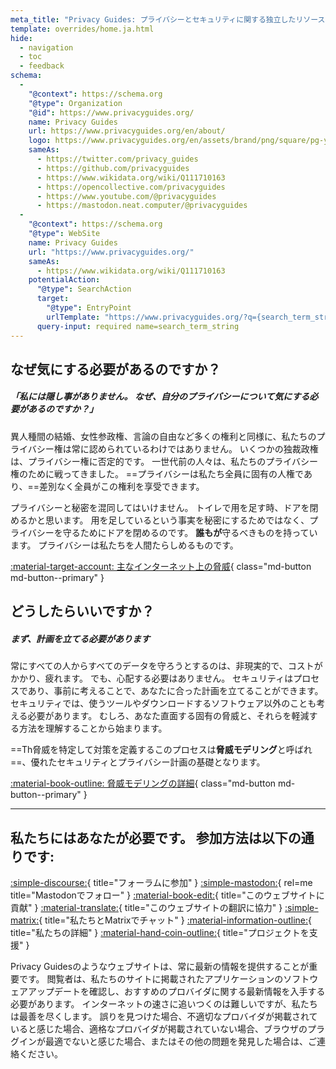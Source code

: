 ```yaml
---
meta_title: "Privacy Guides: プライバシーとセキュリティに関する独立したリソース"
template: overrides/home.ja.html
hide:
  - navigation
  - toc
  - feedback
schema:
  - 
    "@context": https://schema.org
    "@type": Organization
    "@id": https://www.privacyguides.org/
    name: Privacy Guides
    url: https://www.privacyguides.org/en/about/
    logo: https://www.privacyguides.org/en/assets/brand/png/square/pg-yellow.png
    sameAs:
      - https://twitter.com/privacy_guides
      - https://github.com/privacyguides
      - https://www.wikidata.org/wiki/Q111710163
      - https://opencollective.com/privacyguides
      - https://www.youtube.com/@privacyguides
      - https://mastodon.neat.computer/@privacyguides
  - 
    "@context": https://schema.org
    "@type": WebSite
    name: Privacy Guides
    url: "https://www.privacyguides.org/"
    sameAs:
      - https://www.wikidata.org/wiki/Q111710163
    potentialAction:
      "@type": SearchAction
      target:
        "@type": EntryPoint
        urlTemplate: "https://www.privacyguides.org/?q={search_term_string}"
      query-input: required name=search_term_string
---
```


<!-- markdownlint-disable-next-line -->
## なぜ気にする必要があるのですか？

##### 「私には隠し事がありません。 なぜ、自分のプライバシーについて気にする必要があるのですか？」

異人種間の結婚、女性参政権、言論の自由など多くの権利と同様に、私たちのプライバシー権は常に認められているわけではありません。 いくつかの独裁政権は、プライバシー権に否定的です。 一世代前の人々は、私たちのプライバシー権のために戦ってきました。 ==プライバシーは私たち全員に固有の人権であり、==差別なく全員がこの権利を享受できます。

プライバシーと秘密を混同してはいけません。 トイレで用を足す時、ドアを閉めるかと思います。 用を足しているという事実を秘密にするためではなく、プライバシーを守るためにドアを閉めるのです。 **誰もが**守るべきものを持っています。 プライバシーは私たちを人間たらしめるものです。

[:material-target-account: 主なインターネット上の脅威](basics/common-threats.md){ class="md-button md-button--primary" }

## どうしたらいいですか？

##### まず、計画を立てる必要があります

常にすべての人からすべてのデータを守ろうとするのは、非現実的で、コストがかかり、疲れます。 でも、心配する必要はありません。 セキュリティはプロセスであり、事前に考えることで、あなたに合った計画を立てることができます。 セキュリティでは、使うツールやダウンロードするソフトウェア以外のことも考える必要があります。 むしろ、あなた直面する固有の脅威と、それらを軽減する方法を理解することから始まります。

==Th脅威を特定して対策を定義するこのプロセスは**脅威モデリング**と呼ばれ==、優れたセキュリティとプライバシー計画の基礎となります。

[:material-book-outline: 脅威モデリングの詳細](basics/threat-modeling.md){ class="md-button md-button--primary" }

---

## 私たちにはあなたが必要です。 参加方法は以下の通りです:

[:simple-discourse:](https://discuss.privacyguides.net/){ title="フォーラムに参加" }
[:simple-mastodon:](https://mastodon.neat.computer/@privacyguides){ rel=me title="Mastodonでフォロー" }
[:material-book-edit:](https://github.com/privacyguides/privacyguides.org){ title="このウェブサイトに貢献" }
[:material-translate:](https://matrix.to/#/#pg-i18n:aragon.sh){ title="このウェブサイトの翻訳に協力" }
[:simple-matrix:](https://matrix.to/#/#privacyguides:matrix.org){ title="私たちとMatrixでチャット" }
[:material-information-outline:](about/index.md){ title="私たちの詳細" }
[:material-hand-coin-outline:](about/donate.md){ title="プロジェクトを支援" }

Privacy Guidesのようなウェブサイトは、常に最新の情報を提供することが重要です。 閲覧者は、私たちのサイトに掲載されたアプリケーションのソフトウェアアップデートを確認し、おすすめのプロバイダに関する最新情報を入手する必要があります。 インターネットの速さに追いつくのは難しいですが、私たちは最善を尽くします。 誤りを見つけた場合、不適切なプロバイダが掲載されていると感じた場合、適格なプロバイダが掲載されていない場合、ブラウザのプラグインが最適でないと感じた場合、またはその他の問題を発見した場合は、ご連絡ください。
